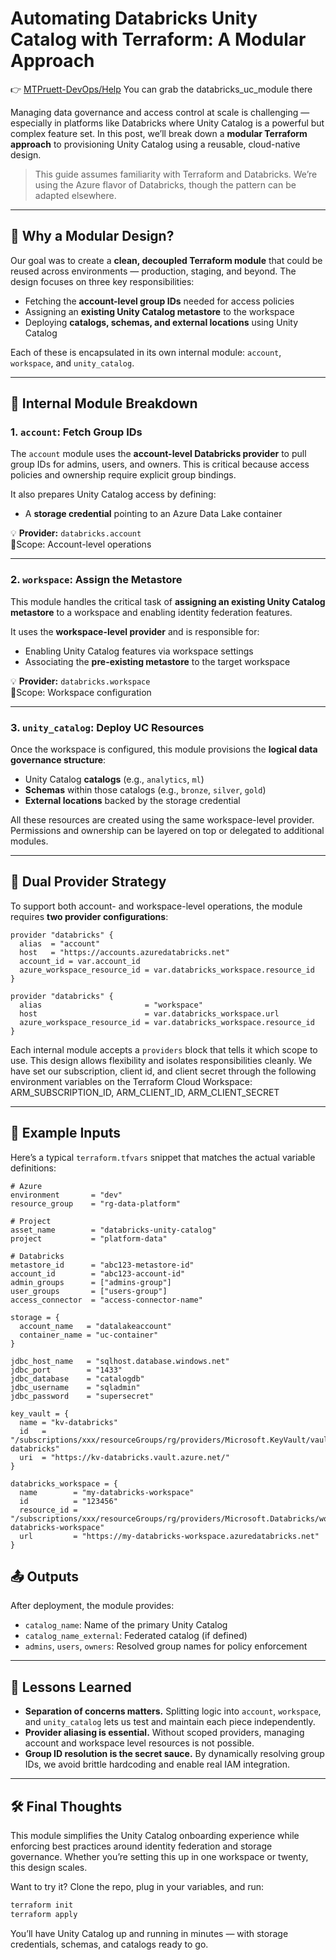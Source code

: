 
# Automating Databricks Unity Catalog with Terraform: A Modular Approach

👉 [MTPruett-DevOps/Help](https://github.com/MTPruett-DevOps/Help)
You can grab the databricks_uc_module there

Managing data governance and access control at scale is challenging — especially in platforms like Databricks where Unity Catalog is a powerful but complex feature set. In this post, we’ll break down a **modular Terraform approach** to provisioning Unity Catalog using a reusable, cloud-native design.

> This guide assumes familiarity with Terraform and Databricks. We’re using the Azure flavor of Databricks, though the pattern can be adapted elsewhere.

---

## 🧱 Why a Modular Design?

Our goal was to create a **clean, decoupled Terraform module** that could be reused across environments — production, staging, and beyond. The design focuses on three key responsibilities:

- Fetching the **account-level group IDs** needed for access policies  
- Assigning an **existing Unity Catalog metastore** to the workspace  
- Deploying **catalogs, schemas, and external locations** using Unity Catalog

Each of these is encapsulated in its own internal module: `account`, `workspace`, and `unity_catalog`.

---

## 🔩 Internal Module Breakdown

### 1. `account`: Fetch Group IDs

The `account` module uses the **account-level Databricks provider** to pull group IDs for admins, users, and owners. This is critical because access policies and ownership require explicit group bindings.

It also prepares Unity Catalog access by defining:

- A **storage credential** pointing to an Azure Data Lake container

💡 **Provider:** `databricks.account`  
📍Scope: Account-level operations

---

### 2. `workspace`: Assign the Metastore

This module handles the critical task of **assigning an existing Unity Catalog metastore** to a workspace and enabling identity federation features.

It uses the **workspace-level provider** and is responsible for:

- Enabling Unity Catalog features via workspace settings  
- Associating the **pre-existing metastore** to the target workspace

💡 **Provider:** `databricks.workspace`  
📍Scope: Workspace configuration

---

### 3. `unity_catalog`: Deploy UC Resources

Once the workspace is configured, this module provisions the **logical data governance structure**:

- Unity Catalog **catalogs** (e.g., `analytics`, `ml`)
- **Schemas** within those catalogs (e.g., `bronze`, `silver`, `gold`)
- **External locations** backed by the storage credential

All these resources are created using the same workspace-level provider. Permissions and ownership can be layered on top or delegated to additional modules.

---

## 🔐 Dual Provider Strategy

To support both account- and workspace-level operations, the module requires **two provider configurations**:

```hcl
provider "databricks" {
  alias  = "account"
  host   = "https://accounts.azuredatabricks.net"
  account_id = var.account_id
  azure_workspace_resource_id = var.databricks_workspace.resource_id
}

provider "databricks" {
  alias                       = "workspace"
  host                        = var.databricks_workspace.url
  azure_workspace_resource_id = var.databricks_workspace.resource_id
}
```

Each internal module accepts a `providers` block that tells it which scope to use. This design allows flexibility and isolates responsibilities cleanly.
We have set our subscription, client id, and client secret through the following environment variables on the Terraform Cloud Workspace: ARM_SUBSCRIPTION_ID, ARM_CLIENT_ID, ARM_CLIENT_SECRET

---


## 🧾 Example Inputs

Here’s a typical `terraform.tfvars` snippet that matches the actual variable definitions:

```hcl
# Azure
environment       = "dev"
resource_group    = "rg-data-platform"

# Project
asset_name        = "databricks-unity-catalog"
project           = "platform-data"

# Databricks
metastore_id      = "abc123-metastore-id"
account_id        = "abc123-account-id"
admin_groups      = ["admins-group"]
user_groups       = ["users-group"]
access_connector  = "access-connector-name"

storage = {
  account_name   = "datalakeaccount"
  container_name = "uc-container"
}

jdbc_host_name   = "sqlhost.database.windows.net"
jdbc_port        = "1433"
jdbc_database    = "catalogdb"
jdbc_username    = "sqladmin"
jdbc_password    = "supersecret"

key_vault = {
  name = "kv-databricks"
  id   = "/subscriptions/xxx/resourceGroups/rg/providers/Microsoft.KeyVault/vaults/kv-databricks"
  uri  = "https://kv-databricks.vault.azure.net/"
}

databricks_workspace = {
  name        = "my-databricks-workspace"
  id          = "123456"
  resource_id = "/subscriptions/xxx/resourceGroups/rg/providers/Microsoft.Databricks/workspaces/my-databricks-workspace"
  url         = "https://my-databricks-workspace.azuredatabricks.net"
}
```


## 📤 Outputs

After deployment, the module provides:

- `catalog_name`: Name of the primary Unity Catalog
- `catalog_name_external`: Federated catalog (if defined)
- `admins`, `users`, `owners`: Resolved group names for policy enforcement

---

## 🧠 Lessons Learned

- **Separation of concerns matters.** Splitting logic into `account`, `workspace`, and `unity_catalog` lets us test and maintain each piece independently.
- **Provider aliasing is essential.** Without scoped providers, managing account and workspace level resources is not possible.
- **Group ID resolution is the secret sauce.** By dynamically resolving group IDs, we avoid brittle hardcoding and enable real IAM integration.

---

## 🛠️ Final Thoughts

This module simplifies the Unity Catalog onboarding experience while enforcing best practices around identity federation and storage governance. Whether you’re setting this up in one workspace or twenty, this design scales.

Want to try it? Clone the repo, plug in your variables, and run:

```bash
terraform init
terraform apply
```

You’ll have Unity Catalog up and running in minutes — with storage credentials, schemas, and catalogs ready to go.
